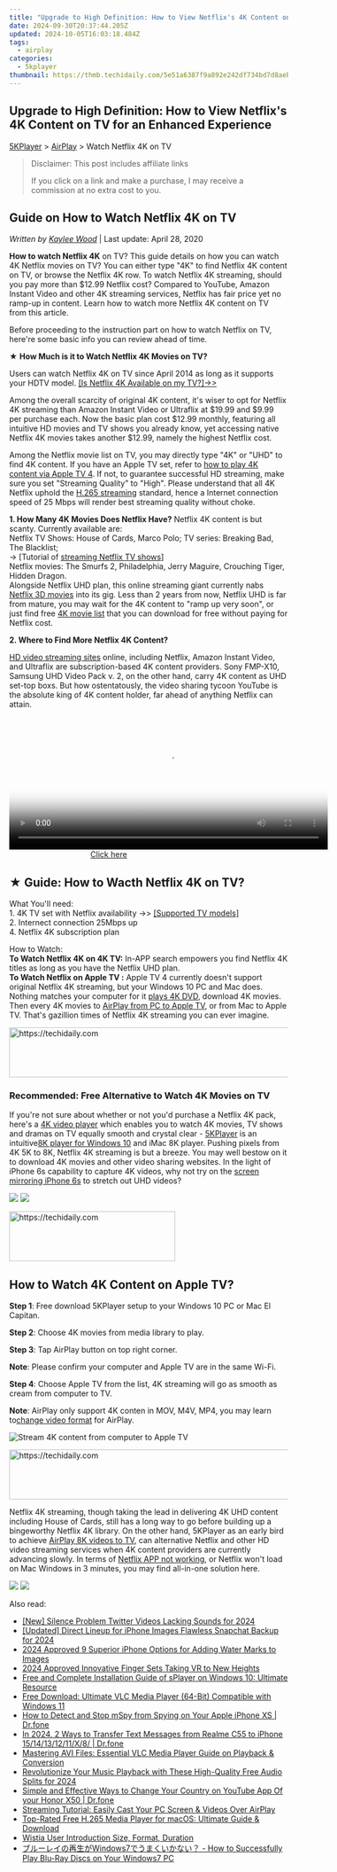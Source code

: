 ```yaml
---
title: "Upgrade to High Definition: How to View Netflix's 4K Content on TV for an Enhanced Experience"
date: 2024-09-30T20:37:44.205Z
updated: 2024-10-05T16:03:18.484Z
tags:
  - airplay
categories:
  - 5kplayer
thumbnail: https://thmb.techidaily.com/5e51a6387f9a892e242df734bd7d8aebcab09cf3323b4c96e24f50d5adccd843.jpg
---
```


## Upgrade to High Definition: How to View Netflix's 4K Content on TV for an Enhanced Experience

[5KPlayer](https://tools.techidaily.com/5kplayer/products/) \> [AirPlay](https://tools.techidaily.com/5kplayer/airplay/) \> Watch Netflix 4K on TV

>  Disclaimer: This post includes affiliate links
>
>  If you click on a link and make a purchase, I may receive a commission at no extra cost to you.
>

## Guide on How to Watch Netflix 4K on TV

 _Written by [Kaylee Wood](https://www.quora.com/profile/Amanda-Hu-21)_ | Last update: April 28, 2020

**How to watch Netflix 4K** on TV? This guide details on how you can watch 4K Netflix movies on TV? You can either type "4K" to find Netflix 4K content on TV, or browse the Netflix 4K row. To watch Netflix 4K streaming, should you pay more than $12.99 Netflix cost? Compared to YouTube, Amazon Instant Video and other 4K streaming services, Netflix has fair price yet no ramp-up in content. Learn how to watch more Netflix 4K content on TV from this article. 

Before proceeding to the instruction part on how to watch Netflix on TV, here're some basic info you can review ahead of time.

★ **How Much is it to Watch Netflix 4K Movies on TV?**

Users can watch Netflix 4K on TV since April 2014 as long as it supports your HDTV model. [\[Is Netflix 4K Available on my TV?\]->>](https://tools.techidaily.com/5kplayer/airplay/)  
  
 Among the overall scarcity of original 4K content, it's wiser to opt for Netflix 4K streaming than Amazon Instant Video or Ultraflix at $19.99 and $9.99 per purchase each. Now the basic plan cost $12.99 monthly, featuring all intuitive HD movies and TV shows you already know, yet accessing native Netflix 4K movies takes another $12.99, namely the highest Netflix cost.

Among the Netflix movie list on TV, you may directly type "4K" or "UHD" to find 4K content. If you have an Apple TV set, refer to [how to play 4K content via Apple TV 4](https://tools.techidaily.com/5kplayer/airplay/). If not, to guarantee successful HD streaming, make sure you set "Streaming Quality" to "High". Please understand that all 4K Netflix uphold the [H.265 streaming](https://tools.techidaily.com/5kplayer/airplay/) standard, hence a Internet connection speed of 25 Mbps will render best streaming quality without choke.

**1\. How Many 4K Movies Does Netflix Have?** 
Netflix 4K content is but scanty. Currently available are:  
Netflix TV Shows: House of Cards, Marco Polo; TV series: Breaking Bad, The Blacklist;  
\-> \[Tutorial of [streaming Netflix TV shows](https://tools.techidaily.com/5kplayer/airplay/)\]  
Netflix movies: The Smurfs 2, Philadelphia, Jerry Maguire, Crouching Tiger, Hidden Dragon.  
Alongside Netflix UHD plan, this online streaming giant currently nabs [Netflix 3D movies](https://tools.techidaily.com/5kplayer/youtube-download/) into its gig. Less than 2 years from now, Netflix UHD is far from mature, you may wait for the 4K content to "ramp up very soon", or just find free [4K movie list](https://tools.techidaily.com/5kplayer/youtube-download/) that you can download for free without paying for Netflix cost.

**2\. Where to Find More Netflix 4K Content?**

[HD video streaming sites](https://tools.techidaily.com/5kplayer/airplay/) online, including Netflix, Amazon Instant Video, and Ultraflix are subscription-based 4K content providers. Sony FMP-X10, Samsung UHD Video Pack v. 2, on the other hand, carry 4K content as UHD set-top boxs. But how ostentatously, the video sharing tycoon YouTube is the absolute king of 4K content holder, far ahead of anything Netflix can attain. 

<!-- affiliate ads begin -->
<span id="1983573">
					<video width="576" height="240" style="cursor:pointer"
           poster="//a.impactradius-go.com/display-clicktoplayimage/1983573.png"
           onclick="if(!this.playClicked){this.play();this.setAttribute('controls',true);this.playClicked=true;}">
	   <source src="//a.impactradius-go.com/display-ad/22993-1983573">
	   <img src="//a.impactradius-go.com/display-clicktoplayimage/1983573.png" style="border: none; height: 100%; width: 100%; object-fit: contain">
	</video>
	<div style="width:360px;text-align:center"><a href="javascript:window.open(decodeURIComponent('https%3A%2F%2Fhomestyler.sjv.io%2Fc%2F5597632%2F1983573%2F22993'), '_blank');void(0);">Click here</a></div>
</span>
<img height="0" width="0" src="https://imp.pxf.io/i/5597632/1983573/22993" style="position:absolute;visibility:hidden;" border="0" />
<!-- affiliate ads end -->

## ★ Guide: How to Wacth Netflix 4K on TV?

What You'll need:  
1\. 4K TV set with Netflix availability ->> [\[Supported TV models\]](https://tools.techidaily.com/5kplayer/airplay/)  
2\. Internect connection 25Mbps up  
4\. Netflix 4K subscription plan  
  
How to Watch:  
**To Watch Netflix 4K on 4K TV:** In-APP search empowers you find Netflix 4K titles as long as you have the Netflix UHD plan.  
**To Watch Netflix on Apple TV :** Apple TV 4 currently doesn't support original Netflix 4K streaming, but your Windows 10 PC and Mac does. Nothing matches your computer for it [plays 4K DVD](https://tools.techidaily.com/5kplayer/video-music-player/), download 4K movies. Then every 4K movies to [AirPlay from PC to Apple TV](https://tools.techidaily.com/5kplayer/airplay/), or from Mac to Apple TV. That's gazillion times of Netflix 4K streaming you can ever imagine. 

<!-- affiliate ads begin -->
<a href="https://appsumo.8odi.net/c/5597632/2151888/7443" target="_top" id="2151888">
  <img src="//a.impactradius-go.com/display-ad/7443-2151888" border="0" alt="https://techidaily.com" width="600" height="90"/>
</a>
<img height="0" width="0" src="https://appsumo.8odi.net/i/5597632/2151888/7443" style="position:absolute;visibility:hidden;" border="0" />
<!-- affiliate ads end -->

### Recommended: Free Alternative to Watch 4K Movies on TV

If you're not sure about whether or not you'd purchase a Netflix 4K pack, here's a [4K video player](https://tools.techidaily.com/5kplayer/video-music-player/) which enables you to watch 4K movies, TV shows and dramas on TV equally smooth and crystal clear - [5KPlayer](https://tools.techidaily.com/5kplayer/products/) is an intuitive[8K player for Windows 10](https://tools.techidaily.com/5kplayer/video-music-player/) and iMac 8K player. Pushing pixels from 4K 5K to 8K, Netflix 4K streaming is but a breeze. You may well bestow on it to download 4K movies and other video sharing websites. In the light of iPhone 6s capability to capture 4K videos, why not try on the [screen mirroring iPhone 6s](https://tools.techidaily.com/5kplayer/airplay/) to stretch out UHD videos?

[![](https://www.5kplayer.com/airplay/../button/freedownwhitewin.png)](https://tools.techidaily.com/5kplayer/products/) [![](https://www.5kplayer.com/airplay/../button/freedownbackmac.png)](https://tools.techidaily.com/5kplayer/products/) 

<!-- affiliate ads begin -->
<a href="https://aligracehair.sjv.io/c/5597632/1883998/19272" target="_top" id="1883998">
  <img src="//a.impactradius-go.com/display-ad/19272-1883998" border="0" alt="https://techidaily.com" width="300" height="90"/>
</a>
<img height="0" width="0" src="https://aligracehair.sjv.io/i/5597632/1883998/19272" style="position:absolute;visibility:hidden;" border="0" />
<!-- affiliate ads end -->

## How to Watch 4K Content on Apple TV?

**Step 1**: Free download 5KPlayer setup to your Windows 10 PC or Mac El Capitan.

**Step 2**: Choose 4K movies from media library to play. 

**Step 3**: Tap AirPlay button on top right corner. 

**Note**: Please confirm your computer and Apple TV are in the same Wi-Fi.

**Step 4**: Choose Apple TV from the list, 4K streaming will go as smooth as cream from computer to TV.

**Note**: AirPlay only support 4K conten in MOV, M4V, MP4, you may learn to[change video format](https://tools.techidaily.com/5kplayer/youtube-download/) for AirPlay.

![Stream 4K content from computer to Apple TV](https://www.5kplayer.com/airplay/img/5k-airplay-win10-mac-zjy.jpg) 

<!-- affiliate ads begin -->
<a href="https://ephamedtechinc.pxf.io/c/5597632/2137221/26400" target="_top" id="2137221">
  <img src="//a.impactradius-go.com/display-ad/26400-2137221" border="0" alt="https://techidaily.com" width="728" height="90"/>
</a>
<img height="0" width="0" src="https://ephamedtechinc.pxf.io/i/5597632/2137221/26400" style="position:absolute;visibility:hidden;" border="0" />
<!-- affiliate ads end -->

Netflix 4K streaming, though taking the lead in delivering 4K UHD content including House of Cards, still has a long way to go before building up a bingeworthy Netflix 4K library. On the other hand, 5KPlayer as an early bird to achieve [AirPlay 8K videos to TV](https://tools.techidaily.com/5kplayer/airplay/), can alternative Netflix and other HD video streaming services when 4K content providers are currently advancing slowly. In terms of [Netflix APP not working](https://tools.techidaily.com/5kplayer/airplay/), or Netflix won't load on Mac Windows in 3 minutes, you may find all-in-one solution here.

[![](https://www.5kplayer.com/airplay/../button/freedownwhitewin.png)](https://tools.techidaily.com/5kplayer/products/) [![](https://www.5kplayer.com/airplay/../button/freedownbackmac.png)](https://tools.techidaily.com/5kplayer/products/)

<ins class="adsbygoogle"
     style="display:block"
     data-ad-format="autorelaxed"
     data-ad-client="ca-pub-7571918770474297"
     data-ad-slot="1223367746"></ins>

<ins class="adsbygoogle"
     style="display:block"
     data-ad-client="ca-pub-7571918770474297"
     data-ad-slot="8358498916"
     data-ad-format="auto"
     data-full-width-responsive="true"></ins>

<span class="atpl-alsoreadstyle">Also read:</span>
<div><ul>
<li><a href="https://twitter-videos.techidaily.com/new-silence-problem-twitter-videos-lacking-sounds-for-2024/"><u>[New] Silence Problem Twitter Videos Lacking Sounds for 2024</u></a></li>
<li><a href="https://snapchat-videos.techidaily.com/updated-direct-lineup-for-iphone-images-flawless-snapchat-backup-for-2024/"><u>[Updated] Direct Lineup for iPhone Images Flawless Snapchat Backup for 2024</u></a></li>
<li><a href="https://fox-helps.techidaily.com/2024-approved-9-superior-iphone-options-for-adding-water-marks-to-images/"><u>2024 Approved 9 Superior iPhone Options for Adding Water Marks to Images</u></a></li>
<li><a href="https://some-knowledge.techidaily.com/2024-approved-innovative-finger-sets-taking-vr-to-new-heights/"><u>2024 Approved Innovative Finger Sets Taking VR to New Heights</u></a></li>
<li><a href="https://media-tips.techidaily.com/free-and-complete-installation-guide-of-splayer-on-windows-10-ultimate-resource/"><u>Free and Complete Installation Guide of sPlayer on Windows 10: Ultimate Resource</u></a></li>
<li><a href="https://media-tips.techidaily.com/free-download-ultimate-vlc-media-player-64-bit-compatible-with-windows-11/"><u>Free Download: Ultimate VLC Media Player (64-Bit) Compatible with Windows 11</u></a></li>
<li><a href="https://location-social.techidaily.com/how-to-detect-and-stop-mspy-from-spying-on-your-apple-iphone-xs-drfone-by-drfone-virtual-ios/"><u>How to Detect and Stop mSpy from Spying on Your Apple iPhone XS | Dr.fone</u></a></li>
<li><a href="https://android-transfer.techidaily.com/in-2024-2-ways-to-transfer-text-messages-from-realme-c55-to-iphone-1514131211x8-drfone-by-drfone-transfer-from-android-transfer-from-android/"><u>In 2024, 2 Ways to Transfer Text Messages from Realme C55 to iPhone 15/14/13/12/11/X/8/ | Dr.fone</u></a></li>
<li><a href="https://media-tips.techidaily.com/mastering-avi-files-essential-vlc-media-player-guide-on-playback-and-conversion/"><u>Mastering AVI Files: Essential VLC Media Player Guide on Playback & Conversion</u></a></li>
<li><a href="https://facebook-video-footage.techidaily.com/revolutionize-your-music-playback-with-these-high-quality-free-audio-splits-for-2024/"><u>Revolutionize Your Music Playback with These High-Quality Free Audio Splits for 2024</u></a></li>
<li><a href="https://location-social.techidaily.com/simple-and-effective-ways-to-change-your-country-on-youtube-app-of-your-honor-x50-drfone-by-drfone-virtual-android/"><u>Simple and Effective Ways to Change Your Country on YouTube App Of your Honor X50 | Dr.fone</u></a></li>
<li><a href="https://media-tips.techidaily.com/streaming-tutorial-easily-cast-your-pc-screen-and-videos-over-airplay/"><u>Streaming Tutorial: Easily Cast Your PC Screen & Videos Over AirPlay</u></a></li>
<li><a href="https://media-tips.techidaily.com/top-rated-free-h265-media-player-for-macos-ultimate-guide-and-download/"><u>Top-Rated Free H.265 Media Player for macOS: Ultimate Guide & Download</u></a></li>
<li><a href="https://facebook-video-files.techidaily.com/wistia-user-introduction-size-format-duration/"><u>Wistia User Introduction Size, Format, Duration</u></a></li>
<li><a href="https://media-tips.techidaily.com/windows7-how-to-successfully-play-blu-ray-discs-on-your-windows7-pc/"><u>ブルーレイの再生がWindows7でうまくいかない？ - How to Successfully Play Blu-Ray Discs on Your Windows7 PC</u></a></li>
</ul></div>

